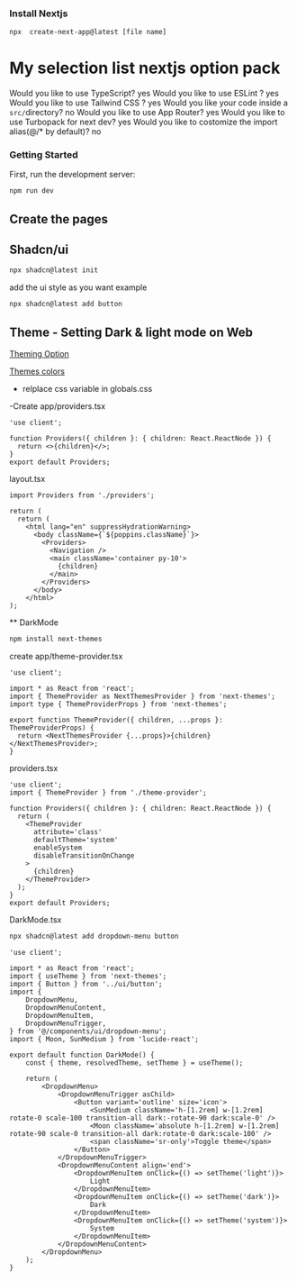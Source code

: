 ### Install Nextjs 

```sh
npx  create-next-app@latest [file name]
```

# My selection list nextjs option pack 

Would you like to use TypeScript? yes
Would you like to use ESLint ? yes
Would you like to use Tailwind CSS ? yes
Would you like your code inside a `src/`directory? no
Would you like to use App Router? yes
Would you like to use Turbopack for next dev? yes
Would you like to costomize the import alias(@/* by default)? no

### Getting Started

First, run the development server:

```sh
npm run dev
```

## Create the pages 



## Shadcn/ui
```sh
npx shadcn@latest init
```

add the ui style as you want 
example 

```sh
npx shadcn@latest add button 
```

##  Theme - Setting Dark & light mode on Web 

[Theming Option](https://ui.shadcn.com/docs/theming)

[Themes colors](https://ui.shadcn.com/themes)

- relplace css variable in globals.css

-Create app/providers.tsx

```tsx
'use client';

function Providers({ children }: { children: React.ReactNode }) {
  return <>{children}</>;
}
export default Providers;
```

layout.tsx
```tsx
import Providers from './providers';

return (
  return (
    <html lang="en" suppressHydrationWarning>
      <body className={`${poppins.className}`}>
        <Providers>
          <Navigation />
          <main className='container py-10'>
            {children}
          </main>
        </Providers>
      </body>
    </html>
);
```

** DarkMode

```sh
npm install next-themes
```
create app/theme-provider.tsx
```tsx
'use client';

import * as React from 'react';
import { ThemeProvider as NextThemesProvider } from 'next-themes';
import type { ThemeProviderProps } from 'next-themes';

export function ThemeProvider({ children, ...props }: ThemeProviderProps) {
  return <NextThemesProvider {...props}>{children}</NextThemesProvider>;
}
```

providers.tsx
```tsx
'use client';
import { ThemeProvider } from './theme-provider';

function Providers({ children }: { children: React.ReactNode }) {
  return (
    <ThemeProvider
      attribute='class'
      defaultTheme='system'
      enableSystem
      disableTransitionOnChange
    >
      {children}
    </ThemeProvider>
  );
}
export default Providers;
```

DarkMode.tsx
```sh
npx shadcn@latest add dropdown-menu button
````

```tsx
'use client';

import * as React from 'react';
import { useTheme } from 'next-themes';
import { Button } from '../ui/button';
import {
    DropdownMenu,
    DropdownMenuContent,
    DropdownMenuItem,
    DropdownMenuTrigger,
} from '@/components/ui/dropdown-menu';
import { Moon, SunMedium } from 'lucide-react';

export default function DarkMode() {
    const { theme, resolvedTheme, setTheme } = useTheme();

    return (
        <DropdownMenu>
            <DropdownMenuTrigger asChild>
                <Button variant='outline' size='icon'>
                    <SunMedium className='h-[1.2rem] w-[1.2rem] rotate-0 scale-100 transition-all dark:-rotate-90 dark:scale-0' />
                    <Moon className='absolute h-[1.2rem] w-[1.2rem] rotate-90 scale-0 transition-all dark:rotate-0 dark:scale-100' />
                    <span className='sr-only'>Toggle theme</span>
                </Button>
            </DropdownMenuTrigger>
            <DropdownMenuContent align='end'>
                <DropdownMenuItem onClick={() => setTheme('light')}>
                    Light
                </DropdownMenuItem>
                <DropdownMenuItem onClick={() => setTheme('dark')}>
                    Dark
                </DropdownMenuItem>
                <DropdownMenuItem onClick={() => setTheme('system')}>
                    System
                </DropdownMenuItem>
            </DropdownMenuContent>
        </DropdownMenu>
    );
}
```





